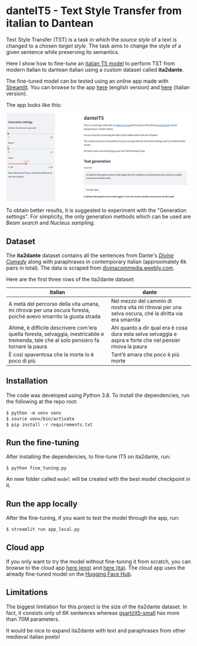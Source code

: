 # danteIT5 - Text Style Transfer from italian to Dantean

Text Style Transfer (TST) is a task in which the *source style* of a text is changed to a chosen *target style*. The task aims to change the style of a given sentence while preserving its semantics.

Here I show how to fine-tune an [italian T5 model](https://huggingface.co/gsarti/it5-small) to perform TST from modern italian to dantean italian using a custom dataset called **ita2dante**.

The fine-tuned model can be tested using an online app made with [Streamlit](https://streamlit.io/). You can browse to the app [here](https://leobertolazzi-danteit5-app-cloud-eng-8upuiq.streamlit.app/) (english version) and [here](https://leobertolazzi-danteit5-app-cloud-ita-c2olq1.streamlit.app/) (italian version).

The app looks like this:

![](image/app.png)

To obtain better results, it is suggested to experiment with the "Generation settings". For simplicity, the only generation methods which can be used are *Beam search* and *Nucleus sampling*.

## Dataset
The **ita2dante** dataset contains all the sentences from Dante's [*Divine Comedy*](https://en.wikipedia.org/wiki/Divine_Comedy) along with paraphrases in contemporary italian (approximately 6k pairs in total). The data is scraped from [divinacommedia.weebly.com](https://divinacommedia.weebly.com/).

Here are the first three rows of the ita2dante dataset:

italian | dante
------------- | -------------
A metà del percorso della vita umana, mi ritrovai per una oscura foresta, poiché avevo smarrito la giusta strada  | Nel mezzo del cammin di nostra vita mi ritrovai per una selva oscura, ché la diritta via era smarrita
Ahimè, è difficile descrivere com'era quella foresta, selvaggia, inestricabile e tremenda, tale che al solo pensiero fa tornare la paura | Ahi quanto a dir qual era è cosa dura esta selva selvaggia e aspra e forte che nel pensier rinova la paura
È così spaventosa che la morte lo è poco di più | Tant’è amara che poco è più morte

## Installation
The code was developed using Python 3.8. To install the dependencies, run the following at the repo root:
```
$ python -m venv venv
$ source venv/bin/activate
$ pip install -r requirements.txt
```

## Run the fine-tuning
After installing the dependencies, to fine-tune IT5 on ita2dante, run:
```
$ python fine_tuning.py
```
An new folder called `model` will be created with the best model checkpoint in it.

## Run the app locally
After the fine-tuning, if you want to test the model through the app, run:
```
$ streamlit run app_local.py
```

## Cloud app
If you only want to try the model without fine-tuning it from scratch, you can browse to the cloud app [here (eng)](https://leobertolazzi-danteit5-app-cloud-eng-8upuiq.streamlit.app/) and [here (ita)](https://leobertolazzi-danteit5-app-cloud-ita-c2olq1.streamlit.app/). The cloud app uses the already fine-tuned model on the [Hugging Face Hub](https://huggingface.co/leobertolazzi/it5-small-dante).

## Limitations
The biggest limitation for this project is the size of the ita2dante dataset. In fact, it consists only of 6K sentences whereas [gsarti/it5-small](https://huggingface.co/gsarti/it5-small) has more than 70M parameters.

It would be nice to expand ita2dante with text and paraphrases from other medieval italian poets!

